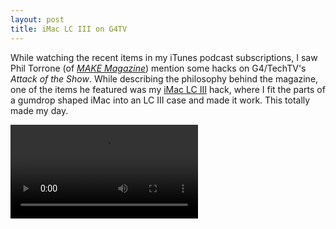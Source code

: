 ```yaml
---
layout: post
title: iMac LC III on G4TV
---
```

While watching the recent items in my iTunes podcast subscriptions, I saw Phil Torrone (of _[MAKE Magazine](http://www.makezine.com/)_) mention some hacks on G4/TechTV's _Attack of the Show_. While describing the philosophy behind the magazine, one of the items he featured was my [iMac LC III](/2005/06/20/imac-lc-iii/) hack, where I fit the parts of a gumdrop shaped iMac into an LC III case and made it work. This totally made my day.

<video src="/static/imac-lc-iii-techtv.mp4" controls />
